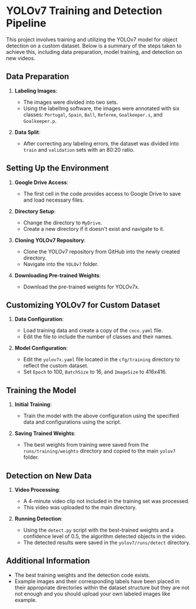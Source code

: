 # YOLOv7 Training and Detection Pipeline

This project involves training and utilizing the YOLOv7 model for object detection on a custom dataset. Below is a summary of the steps taken to achieve this, including data preparation, model training, and detection on new videos.

## Data Preparation

1. **Labeling Images**:
    - The images were divided into two sets.
    - Using the labelImg software, the images were annotated with six classes: `Portugal`, `Spain`, `Ball`, `Referee`, `Goalkeeper.s`, and `Goalkeeper.p`.

2. **Data Split**:
    - After correcting any labeling errors, the dataset was divided into `train` and `validation` sets with an 80:20 ratio.

## Setting Up the Environment

1. **Google Drive Access**:
    - The first cell in the code provides access to Google Drive to save and load necessary files.

2. **Directory Setup**:
    - Change the directory to `MyDrive`.
    - Create a new directory if it doesn't exist and navigate to it.

3. **Cloning YOLOv7 Repository**:
    - Clone the YOLOv7 repository from GitHub into the newly created directory.
    - Navigate into the `YOLOv7` folder.

4. **Downloading Pre-trained Weights**:
    - Download the pre-trained weights for YOLOv7x.

## Customizing YOLOv7 for Custom Dataset

1. **Data Configuration**:
    - Load training data and create a copy of the `coco.yaml` file.
    - Edit the file to include the number of classes and their names.

2. **Model Configuration**:
    - Edit the `yolov7x.yaml` file located in the `cfg/training` directory to reflect the custom dataset.
    - Set `Epoch` to 100, `BatchSize` to 16, and `ImageSize` to 416x416.

## Training the Model

1. **Initial Training**:
    - Train the model with the above configuration using the specified data and configurations using the script.

2. **Saving Trained Weights**:
    - The best weights from training were saved from the `runs/training/weights` directory and copied to the main `yolov7` folder.

## Detection on New Data

1. **Video Processing**:
    - A 4-minute video clip not included in the training set was processed.
    - This video was uploaded to the main directory.

2. **Running Detection**:
    - Using the `detect.py` script with the best-trained weights and a confidence level of 0.5, the algorithm detected objects in the video.
    - The detected results were saved in the `yolov7/runs/detect` directory.

## Additional Information

- The best training weights and the detection code exists.
- Example images and their corresponding labels have been placed in their appropriate directories within the dataset structure but they are not not enough and you should upload your own labeled images like example.


